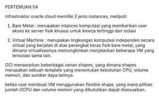 PERTEMUAN 04

infrastruktur oracle cloud memiliki 2 jenis instances, meliputi:
1. Bare Metal : merupakan intances komputasi yang memberikan user akses ke server fisik khusus untuk kinerja tertinggi dan isolasi

2. Virtual Machine : merupakan lingkungan komputasi independen secara virtual yang berjalan di atas perangkat keras fisik bare metal, yang dimana virtualisasinya memungkinkan menjalankan beberapa VM yang terisolasi sama lain.

OCI menawarkan beberbagai varian shapes, yang dimana shapes merupakan sebuah template yang menentukan kebutuhan CPU, volume memori, dan sumber daya lainnya.

ketika user membuat VM menggunakan flexible shape, yang mana pilihan jumlah OCPU dan volume memori yang dibutuhkan dapat disesuaikan.
